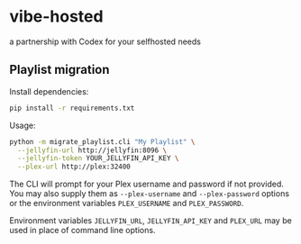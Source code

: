 # vibe-hosted

a partnership with Codex for your selfhosted needs

## Playlist migration

Install dependencies:

```bash
pip install -r requirements.txt
```

Usage:

```bash
python -m migrate_playlist.cli "My Playlist" \
  --jellyfin-url http://jellyfin:8096 \
  --jellyfin-token YOUR_JELLYFIN_API_KEY \
  --plex-url http://plex:32400
```

The CLI will prompt for your Plex username and password if not provided. You may
also supply them as `--plex-username` and `--plex-password` options or the
environment variables `PLEX_USERNAME` and `PLEX_PASSWORD`.

Environment variables `JELLYFIN_URL`, `JELLYFIN_API_KEY` and `PLEX_URL` may be
used in place of command line options.
